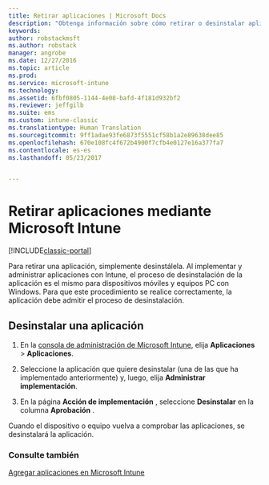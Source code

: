 ```yaml
---
title: Retirar aplicaciones | Microsoft Docs
description: "Obtenga información sobre cómo retirar o desinstalar aplicaciones mediante Intune."
keywords: 
author: robstackmsft
ms.author: robstack
manager: angrobe
ms.date: 12/27/2016
ms.topic: article
ms.prod: 
ms.service: microsoft-intune
ms.technology: 
ms.assetid: 6fbf0805-1144-4e08-bafd-4f181d932bf2
ms.reviewer: jeffgilb
ms.suite: ems
ms.custom: intune-classic
ms.translationtype: Human Translation
ms.sourcegitcommit: 9ff1adae93fe6873f5551cf58b1a2e89638dee85
ms.openlocfilehash: 670e108fc4f672b4900f7cfb4e0127e16a377fa7
ms.contentlocale: es-es
ms.lasthandoff: 05/23/2017


---
```


# <a name="retire-apps-using-microsoft-intune"></a>Retirar aplicaciones mediante Microsoft Intune

[!INCLUDE[classic-portal](../includes/classic-portal.md)]

Para retirar una aplicación, simplemente desinstálela. Al implementar y administrar aplicaciones con Intune, el proceso de desinstalación de la aplicación es el mismo para dispositivos móviles y equipos PC con Windows. Para que este procedimiento se realice correctamente, la aplicación debe admitir el proceso de desinstalación.

## <a name="uninstall-an-app"></a>Desinstalar una aplicación

1.  En la [consola de administración de Microsoft Intune](https://manage.microsoft.com), elija **Aplicaciones** &gt; **Aplicaciones**.

2.  Seleccione la aplicación que quiere desinstalar (una de las que ha implementado anteriormente) y, luego, elija **Administrar implementación**.

3.  En la página **Acción de implementación** , seleccione **Desinstalar** en la columna **Aprobación** .

Cuando el dispositivo o equipo vuelva a comprobar las aplicaciones, se desinstalará la aplicación.

### <a name="see-also"></a>Consulte también
[Agregar aplicaciones en Microsoft Intune](add-apps.md)

